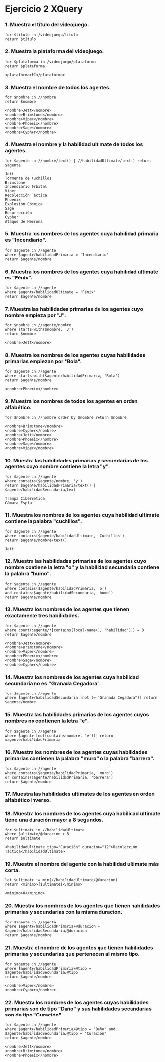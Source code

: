 # Ejercicio 2 XQuery

### 1. Muestra el título del videojuego.

    for $titulo in /videojuego/titulo 
    return $titulo

### 2. Muestra la plataforma del videojuego.

    for $plataforma in /videojuego/plataforma 
    return $plataforma

    <plataforma>PC</plataforma>

### 3. Muestra el nombre de todos los agentes.

    for $nombre in //nombre 
    return $nombre

    <nombre>Jett</nombre>
    <nombre>Brimstone</nombre>
    <nombre>Viper</nombre>
    <nombre>Phoenix</nombre>
    <nombre>Sage</nombre>
    <nombre>Cypher</nombre>

### 4. Muestra el nombre y la habilidad ultimate de todos los agentes.

    for $agente in //nombre/text() | //habilidadUltimate/text() return $agente

    Jett
    Tormenta de Cuchillos
    Brimstone
    Incendiario Orbital
    Viper
    Recolección Táctica
    Phoenix
    Explosión Cósmica
    Sage
    Resurrección
    Cypher
    Ataque de Neurona

### 5. Muestra los nombres de los agentes cuya habilidad primaria es "Incendiario".

    for $agente in //agente 
    where $agente/habilidadPrimaria = 'Incendiario' 
    return $agente/nombre

### 6. Muestra los nombres de los agentes cuya habilidad ultimate es "Fénix".

    for $agente in //agente 
    where $agente/habilidadUltimate = 'Fénix'
    return $agente/nombre

### 7. Muestra las habilidades primarias de los agentes cuyo nombre empieza por "J".

    for $nombre in //agente/nombre 
    where starts-with($nombre, 'J') 
    return $nombre 

    <nombre>Jett</nombre>

### 8. Muestra los nombres de los agentes cuyas habilidades primarias empiezan por "Bola".

    for $agente in //agente 
    where starts-with($agente/habilidadPrimaria, 'Bola') 
    return $agente/nombre

    <nombre>Phoenix</nombre>

### 9. Muestra los nombres de todos los agentes en orden alfabético.

    for $nombre in //nombre order by $nombre return $nombre

    <nombre>Brimstone</nombre>
    <nombre>Cypher</nombre>
    <nombre>Jett</nombre>
    <nombre>Phoenix</nombre>
    <nombre>Sage</nombre>
    <nombre>Viper</nombre>

### 10. Muestra las habilidades primarias y secundarias de los agentes cuyo nombre contiene la letra "y".

    for $agente in //agente 
    where contains($agente/nombre, 'y') 
    return $agente/habilidadPrimaria/text() | 
    $agente/habilidadSecundaria/text

    Trampa Cibernética
    Cámara Espía

### 11. Muestra los nombres de los agentes cuya habilidad ultimate contiene la palabra "cuchillos".

    for $agente in //agente 
    where contains($agente/habilidadUltimate, 'Cuchillos') 
    return $agente/nombre/text()

    Jett

### 12. Muestra las habilidades primarias de los agentes cuyo nombre contiene la letra "o" y la habilidad secundaria contiene la palabra "humo".

    for $agente in //agente 
    where contains($agente/habilidadPrimaria, 'o') 
    and contains($agente/habilidadSecundaria, 'humo')
    return $agente/nombre

### 13. Muestra los nombres de los agentes que tienen exactamente tres habilidades.

    for $agente in //agente 
    where count($agente/*[contains(local-name(), 'habilidad')]) = 3 
    return $agente/nombre

    <nombre>Jett</nombre>
    <nombre>Brimstone</nombre>
    <nombre>Viper</nombre>
    <nombre>Phoenix</nombre>
    <nombre>Sage</nombre>
    <nombre>Cypher</nombre>

### 14. Muestra los nombres de los agentes cuya habilidad secundaria no es "Granada Cegadora".

    for $agente in //agente 
    where $agente/habilidadSecundaria [not (= "Granada Cegadora")] return $agente/nombre


### 15. Muestra las habilidades primarias de los agentes cuyos nombres no contienen la letra "e".

    for $agente in //agente 
    where $agente [not(contains(nombre, 'e'))] return $agente/habilidadPrimaria


### 16. Muestra los nombres de los agentes cuyas habilidades primarias contienen la palabra "muro" o la palabra "barrera".

    for $agente in //agente 
    where contains($agente/habilidadPrimaria, 'muro') 
    or contains($agente/habilidadPrimaria, 'barrera')
    return $agente/nombre

### 17. Muestra las habilidades ultimates de los agentes en orden alfabético inverso.



### 18. Muestra los nombres de los agentes cuya habilidad ultimate tiene una duración mayor a 8 segundos.

    for $ultimate in //habilidadUltimate 
    where $ultimate/@duracion > 8 
    return $ultimate

    <habilidadUltimate tipo="Curación" duracion="12">Recolección Táctica</habilidadUltimate>

### 19. Muestra el nombre del agente con la habilidad ultimate más corta.

    let $ultimate := min(//habilidadUltimate/@duracion)
    return <minimo>{$ultimate}</minimo>

    <minimo>0</minimo>

### 20. Muestra los nombres de los agentes que tienen habilidades primarias y secundarias con la misma duración.

    for $agente in //agente
    where $agente/habilidadPrimaria/@duracion = $agente/habilidadSecundaria/@duracion
    return $agente/nombre


### 21. Muestra el nombre de los agentes que tienen habilidades primarias y secundarias que pertenecen al mismo tipo.

    for $agente in //agente
    where $agente/habilidadPrimaria/@tipo = $agente/habilidadSecundaria/@tipo
    return $agente/nombre

    <nombre>Viper</nombre>
    <nombre>Cypher</nombre>

### 22. Muestra los nombres de los agentes cuyas habilidades primarias son de tipo "Daño" y sus habilidades secundarias son de tipo "Curación".

    for $agente in //agente
    where $agente/habilidadPrimaria/@tipo = "Daño" and $agente/habilidadSecundaria/@tipo = "Curación"
    return $agente/nombre

    <nombre>Jett</nombre>
    <nombre>Brimstone</nombre>
    <nombre>Phoenix</nombre>
